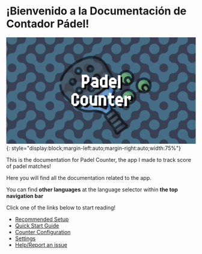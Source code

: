 # ¡Bienvenido a la Documentación de Contador Pádel!

![Padel Counter](./assets/padelcountertitle.png "Padel Counter"){: style="display:block;margin-left:auto;margin-right:auto;width:75%"}

This is the documentation for Padel Counter, the app I made to track score of padel matches!

Here you will find all the documentation related to the app.

You can find **other languages** at the language selector within **the top navigation bar**

Click one of the links below to start reading!

- [Recommended Setup](./setup.md)
- [Quick Start Guide](./quickstart.md)
- [Counter Configuration](./counter/counter.md)
- [Settings](./settings/index.md)
- [Help/Report an issue](./help.md)
